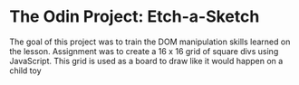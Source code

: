 # The Odin Project: Etch-a-Sketch

The goal of this project was to train the DOM manipulation skills learned on the lesson.
Assignment was to create a 16 x 16 grid of square divs using JavaScript. This grid is used
as a board to draw like it would happen on a child toy
